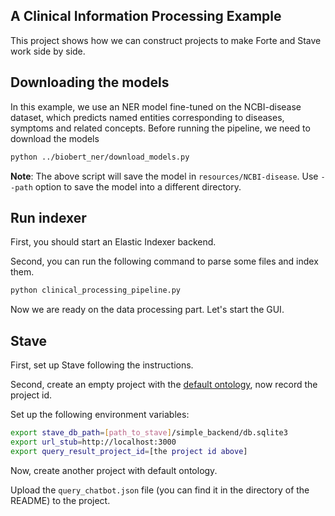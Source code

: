 ## A Clinical Information Processing Example

This project shows how we can construct projects to make Forte and Stave work
 side by side.
 
## Downloading the models

In this example, we use an NER model fine-tuned on the NCBI-disease dataset, which predicts 
named entities corresponding to diseases, symptoms and related concepts. 
Before running the pipeline, we need to download the models

```bash
python ../biobert_ner/download_models.py 
```

**Note**: The above script will save the model in `resources/NCBI-disease`. Use `--path` option to save the 
model into a different directory.

## Run indexer
First, you should start an Elastic Indexer backend.

Second, you can run the following command to parse some files and index them.
```bash
python clinical_processing_pipeline.py
```

Now we are ready on the data processing part. Let's start the GUI.

## Stave 
First, set up Stave following the instructions.

Second, create an empty project with the [default ontology](https://github.com/asyml/forte/blob/master/forte/ontology_specs/base_ontology.json),
 now record the project id.

Set up the following environment variables:
```bash
export stave_db_path=[path_to_stave]/simple_backend/db.sqlite3
export url_stub=http://localhost:3000
export query_result_project_id=[the project id above]
```

Now, create another project with default ontology.

Upload the `query_chatbot.json` file (you can find it in the directory of the README) to the project.
